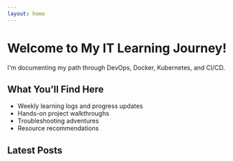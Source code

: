 ```yaml
---
layout: home
---
```


# Welcome to My IT Learning Journey!

I'm documenting my path through DevOps, Docker, Kubernetes, and CI/CD.

## What You'll Find Here
- Weekly learning logs and progress updates
- Hands-on project walkthroughs  
- Troubleshooting adventures
- Resource recommendations

## Latest Posts
<!-- Jekyll will automatically list your blog posts below -->
